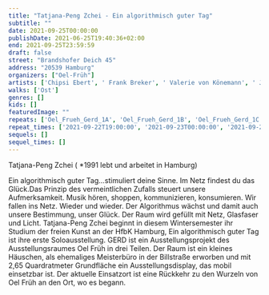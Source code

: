 ```yaml
---
title: "Tatjana-Peng Zchei - Ein algorithmisch guter Tag"
subtitle: ""
date: 2021-09-25T00:00:00
publishDate: 2021-06-25T19:40:36+02:00
end: 2021-09-25T23:59:59
draft: false
street: "Brandshofer Deich 45"
address: "20539 Hamburg"
organizers: ["Oel-Früh"]
artists: ['Chipsi Ebert', ' Frank Breker', ' Valerie von Könemann', ' Jil Lahr', ' Tatjana-Peng Zchei']
walks: ['Ost']
genres: []
kids: []
featuredImage: ""
repeats: ['Oel_Frueh_Gerd_1A', 'Oel_Frueh_Gerd_1B', 'Oel_Frueh_Gerd_1C', 'Oel_Frueh_Gerd_1E']
repeat_times: ['2021-09-22T19:00:00', '2021-09-23T00:00:00', '2021-09-24T00:00:00', '2021-09-26T00:00:00']
sequels: []
sequel_times: []
---
```


Tatjana-Peng Zchei ( \*1991 lebt und arbeitet in Hamburg)

Ein algorithmisch guter Tag…stimuliert deine Sinne. Im Netz findest du das Glück.Das Prinzip des vermeintlichen Zufalls steuert unsere Aufmerksamkeit. Musik hören, shoppen, kommunizieren, konsumieren. Wir fallen ins Netz. Wieder und wieder. Der Algorithmus wächst und damit auch unsere Bestimmung, unser Glück. Der Raum wird gefüllt mit Netz, Glasfaser und Licht. Tatjana-Peng Zchei beginnt in diesem Wintersemester ihr Studium der freien Kunst an der HfbK Hamburg, Ein algorithmisch guter Tag ist ihre erste Soloausstellung. GERD ist ein Ausstellungsprojekt des Ausstellungsraumes Oel Früh in drei Teilen. Der Raum ist ein kleines Häuschen, als ehemaliges Meisterbüro in der Billstraße erworben und mit 2,65  Quardratmeter  Grundfläche ein Ausstellungsdisplay, das mobil einsetzbar ist. Der aktuelle Einsatzort ist eine Rückkehr zu den Wurzeln von Oel Früh an den Ort, wo es begann.